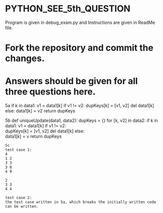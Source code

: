 # PYTHON_SEE_5th_QUESTION
Program is given in debug_exam.py and Instructions are given in ReadMe file.
# Fork the repository and commit the changes.
# Answers should be given for all three questions here.
5a
if k in data1:
            v1 = data1[k]
        if v1 != v2:
            dupKeys[k] = [v1, v2]
            del data1[k]
        else:
            data1[k] = v2
    return dupKeys
    
 5b
 def uniqueUpdate(data1, data2):
  dupKeys = {}
        for [k, v2] in data2:
         if k in data1:
            v1 = data1[k] 
            if v1 != v2:           
                dupKeys[k] = [v1, v2] 
                del data1[k]
        else:  
            data1[k] = v
    return dupKeys
    
    
    5c
    test case 1:
    4
    1 2
    3 3
    3 8
    4 9
    
    2
    3 3
    4 4
    
    test case 2:
    the test case written in 5a, which breaks the initially written code can be written.
    
